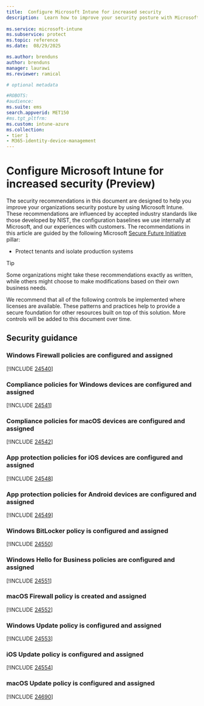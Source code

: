 ```yaml
---
title:  Configure Microsoft Intune for increased security
description:  Learn how to improve your security posture with Microsoft Intune.
 
ms.service: microsoft-intune
ms.subservice: protect
ms.topic: reference
ms.date:  08/29/2025

ms.author: brenduns
author: brenduns
manager: laurawi
ms.reviewer: ramical

# optional metadata

#ROBOTS:
#audience:
ms.suite: ems
search.appverid: MET150
#ms.tgt_pltfrm:
ms.custom: intune-azure
ms.collection:
- tier 1
- M365-identity-device-management
--- 
```

 
# Configure Microsoft Intune for increased security (Preview)

The security recommendations in this document are designed to help you improve your organizations security posture by using Microsoft Intune. These recommendations are influenced by accepted industry standards like those developed by NIST, the configuration baselines we use internally at Microsoft, and our experiences with customers. The recommendations in this article are guided by the following Microsoft [Secure Future Initiative](https://www.microsoft.com/trust-center/security/secure-future-initiative?msockid=2bad2df65a416adb0e5838355b3e6b95#SFI-pillars) pillar:

- Protect tenants and isolate production systems

> [!TIP]
> Some organizations might take these recommendations exactly as written, while others might choose to make modifications based on their own business needs.

We recommend that all of the following controls be implemented where licenses are available. These patterns and practices help to provide a secure foundation for other resources built on top of this solution. More controls will be added to this document over time.

## Security guidance

### Windows Firewall policies are configured and assigned<!-- 24540 -->
<!-- [!INCLUDE [applies-to-zero-trust-assessment](./includes/secure-recommendations/applies-to-zero-trust-assessment.md)] -->

[!INCLUDE [24540](./includes/secure-recommendations/24540.md)]

### Compliance policies for Windows devices are configured and assigned<!-- 24541 -->
<!-- [!INCLUDE [applies-to-zero-trust-assessment](./includes/secure-recommendations/applies-to-zero-trust-assessment.md)] -->

[!INCLUDE [24541](./includes/secure-recommendations/24541.md)]

### Compliance policies for macOS devices are configured and assigned<!-- 24542 -->
<!-- [!INCLUDE [applies-to-zero-trust-assessment](./includes/secure-recommendations/applies-to-zero-trust-assessment.md)] -->

[!INCLUDE [24542](./includes/secure-recommendations/24542.md)]

### App protection policies for iOS devices are configured and assigned<!-- 24548 -->
<!-- [!INCLUDE [applies-to-zero-trust-assessment](./includes/secure-recommendations/applies-to-zero-trust-assessment.md)] -->

[!INCLUDE [24548](./includes/secure-recommendations/24548.md)]

### App protection policies for Android devices are configured and assigned<!-- 24549 -->
<!-- [!INCLUDE [applies-to-zero-trust-assessment](./includes/secure-recommendations/applies-to-zero-trust-assessment.md)] -->

[!INCLUDE [24549](./includes/secure-recommendations/24549.md)]

### Windows BitLocker policy is configured and assigned<!-- 24551 -->
<!-- [!INCLUDE [applies-to-zero-trust-assessment](./includes/secure-recommendations/applies-to-zero-trust-assessment.md)] -->

[!INCLUDE [24550](./includes/secure-recommendations/24550.md)]

### Windows Hello for Business policies are  configured and assigned <!-- 24551 -->
<!-- [!INCLUDE [applies-to-zero-trust-assessment](./includes/secure-recommendations/applies-to-zero-trust-assessment.md)] -->

[!INCLUDE [24551](./includes/secure-recommendations/24551.md)]

### macOS Firewall policy is created and assigned<!-- 24552 -->
<!-- [!INCLUDE [applies-to-zero-trust-assessment](./includes/secure-recommendations/applies-to-zero-trust-assessment.md)] -->

[!INCLUDE [24552](./includes/secure-recommendations/24552.md)]

### Windows Update policy is configured and assigned<!-- 24553 -->
<!-- [!INCLUDE [applies-to-zero-trust-assessment](./includes/secure-recommendations/applies-to-zero-trust-assessment.md)] -->

[!INCLUDE [24553](./includes/secure-recommendations/24553.md)]

### iOS Update policy is configured and assigned<!-- 24554 -->
<!-- [!INCLUDE [applies-to-zero-trust-assessment](./includes/secure-recommendations/applies-to-zero-trust-assessment.md)] -->

[!INCLUDE [24554](./includes/secure-recommendations/24554.md)]

### macOS Update policy is configured and assigned<!-- 24690 -->
<!-- [!INCLUDE [applies-to-zero-trust-assessment](./includes/secure-recommendations/applies-to-zero-trust-assessment.md)] -->

[!INCLUDE [24690](./includes/secure-recommendations/24690.md)]









